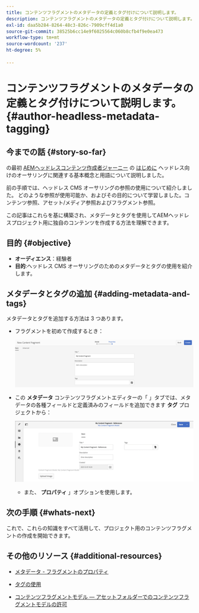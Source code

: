 ```yaml
---
title: コンテンツフラグメントのメタデータの定義とタグ付けについて説明します。
description: コンテンツフラグメントのメタデータの定義とタグ付けについて説明します。
exl-id: daa5b284-8264-48c3-826c-7909cff4d1a0
source-git-commit: 38525b6cc14e9f6025564c060b8cfb4f9e0ea473
workflow-type: tm+mt
source-wordcount: '237'
ht-degree: 5%

---
```


# コンテンツフラグメントのメタデータの定義とタグ付けについて説明します。 {#author-headless-metadata-tagging}

## 今までの話 {#story-so-far}

の最初 [AEMヘッドレスコンテンツ作成者ジャーニー](overview.md) の [はじめに](introduction.md) ヘッドレス向けのオーサリングに関連する基本概念と用語について説明しました。

前の手順では、ヘッドレス CMS オーサリングの参照の使用について紹介しました。 どのような参照が使用可能か、およびその目的について学習しました。コンテンツ参照、アセット/メディア参照およびフラグメント参照。

この記事はこれらを基に構築され、メタデータとタグを使用してAEMヘッドレスプロジェクト用に独自のコンテンツを作成する方法を理解できます。

## 目的 {#objective}

* **オーディエンス**：経験者
* **目的**:ヘッドレス CMS オーサリングのためのメタデータとタグの使用を紹介します。

## メタデータとタグの追加 {#adding-metadata-and-tags}

メタデータとタグを追加する方法は 3 つあります。

* フラグメントを初めて作成するとき：

   ![コンテンツフラグメントを作成 — 名前を指定](/help/journey-headless/author/assets/headless-journey-author-content-fragment-03.png)

* この **メタデータ** コンテンツフラグメントエディターの「 」タブでは、メタデータの各種フィールドと定義済みのフィールドを追加できます **タグ** プロジェクトから：

   ![コンテンツフラグメントエディター — メタデータ](/help/journey-headless/author/assets/headless-journey-author-metadata-01.png)

   * また、 **プロパティ** 」オプションを使用します。

## 次の手順 {#whats-next}

これで、これらの知識をすべて活用して、プロジェクト用のコンテンツフラグメントの作成を開始できます。

## その他のリソース {#additional-resources}

* [メタデータ - フラグメントのプロパティ](/help/assets/content-fragments/content-fragments-metadata.md)

* [タグの使用](/help/sites-authoring/tags.md)

* [コンテンツフラグメントモデル — アセットフォルダーでのコンテンツフラグメントモデルの許可](/help/assets/content-fragments/content-fragments-models.md#allowing-content-fragment-models-assets-folder)
